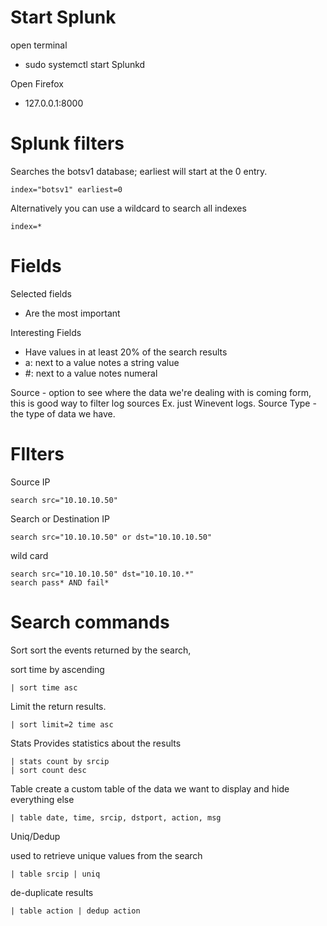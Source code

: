 # Start Splunk
open terminal
- sudo systemctl start Splunkd

Open Firefox
- 127.0.0.1:8000

# Splunk filters
Searches the botsv1 database; earliest will start at the 0 entry. 
```
index="botsv1" earliest=0
```

Alternatively you can use a wildcard to search all indexes
```
index=*
```

# Fields
Selected fields 
- Are the most important

Interesting Fields
- Have values in at least 20% of the search results
- a: next to a value notes a string value
- #: next to a value notes numeral


Source - option to see where the data we're dealing with is coming form, this is good way to filter log sources Ex. just Winevent logs. 
Source Type - the type of data we have. 


# FIlters
Source IP
```
search src="10.10.10.50"
```

Search or Destination IP
```
search src="10.10.10.50" or dst="10.10.10.50"
```
wild card
```
search src="10.10.10.50" dst="10.10.10.*"
search pass* AND fail*
```


# Search commands
Sort
sort the events returned by the search, 

sort time by ascending
```
| sort time asc
```
Limit the return results.
```
| sort limit=2 time asc
```


Stats
Provides statistics about the results
```
| stats count by srcip
| sort count desc
```

Table 
create a custom table of the data we want to display and hide everything else

```
| table date, time, srcip, dstport, action, msg
```

Uniq/Dedup

used to retrieve unique values from the search
```
| table srcip | uniq
```
de-duplicate results
```
| table action | dedup action
```
